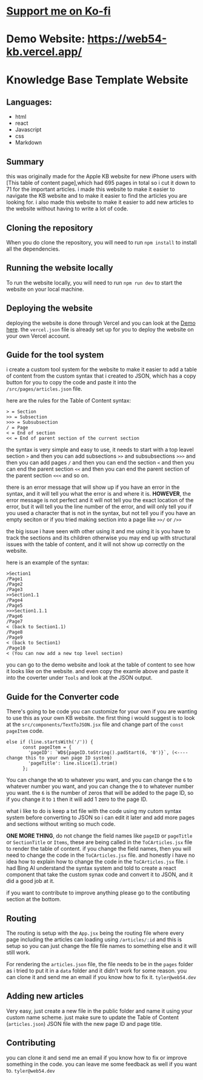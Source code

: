 # [Support me on Ko-fi](https://ko-fi.com/web54devco)
# Demo Website: https://web54-kb.vercel.app/

# Knowledge Base Template Website

## Languages:
- html
- react
- Javascript
- css
- Markdown

## Summary
this was originally made for the Apple KB website for new iPhone users with [This table of content page],which had 695 pages in total so i cut it down to 71 for the important articles. i made this website to make it easier to navigate the KB website and to make it easier to find the articles you are looking for. i also made this website to make it easier to add new articles to the website without having to write a lot of code.

## Cloning the repository

When you do clone the repository, you will need to run `npm install` to install all the dependencies.

## Running the website locally

To run the website locally, you will need to run `npm run dev` to start the website on your local machine.

## Deploying the website

deploying the website is done through Vercel and you can look at the [Demo here](https://web54-kb.vercel.app/). the `vercel.json` file is already set up for you to deploy the website on your own Vercel account.

## Guide for the tool system

i create a custom tool system for the website to make it easier to add a table of content from the custom syntax that i created to JSON, which has a copy button for you to copy the code and paste it into the `/src/pages/articles.json` file.

here are the rules for the Table of Content syntax:

```
> = Section
>> = Subsection
>>> = Subsubsection
/ = Page
< = End of section
<< = End of parent section of the current section
```

the syntax is very simple and easy to use, it needs to start with a top leavel section `>` and then you can add subsections `>>` and subsubsections `>>>` and then you can add pages `/` and then you can end the section `<` and then you can end the parent section `<<` and then you can end the parent section of the parent section `<<<` and so on.

there is an error message that will show up if you have an error in the syntax, and it will tell you what the error is and where it is. **HOWEVER**, the error message is not perfect and it will not tell you the exact location of the error, but it will tell you the line number of the error, and will only tell you if you used a character that is not in the syntax, but not tell you if you have an empty seciton or if you tried making section into a page like `>>/` or `/>>`

the big issue i have seen with other using it and me using it is you have to track the sections and its children otherwise you may end up with structural issues with the table of content, and it will not show up correctly on the website.

here is an example of the syntax:

```
>Section1
/Page1
/Page2
/Page3
>>Section1.1
/Page4
/Page5
>>>Section1.1.1
/Page6
/Page7
< (back to Section1.1)
/Page8
/Page9
< (back to Section1)
/Page10
< (You can now add a new top level section)
```

you can go to the demo website and look at the table of content to see how it looks like on the website. and even copy the examle above and paste it into the coverter under `Tools` and look at the JSON output.

## Guide for the Converter code

There's going to be code you can customize for your own if you are wanting to use this as your own KB website. the first thing i would suggest is to look at the `src/components/TextToJSON.jsx` file and change part of the `const pageItem` code. 

```
else if (line.startsWith('/')) {
      const pageItem = {
        'pageID': `WD${pageID.toString().padStart(6, '0')}`, (<---- change this to your own page ID system)
        'pageTitle': line.slice(1).trim()
      };
```

You can change the `WD` to whatever you want, and you can change the `6` to whatever number you want, and you can change the `0` to whatever number you want. the `6` is the number of zeros that will be added to the page ID, so if you change it to `1` then it will add 1 zero to the page ID.

what i like to do is keep a txt file with the code using my cutom syntax system before converting to JSON so i can edit it later and add more pages and sections without writing so much code.

**ONE MORE THING**, do not change the field names like `pageID` or `pageTitle` or `SectionTitle` or `Items`, these are being called in the `ToCArticles.jsx` file to render the table of content. if you change the field names, then you will need to change the code in the `ToCArticles.jsx` file. and honestly i have no idea how to explain how to change the code in the `ToCArticles.jsx` file. i had Bing AI understand the syntax system and told to create a react component that take the custom synax code and convert it to JSON, and it did a good job at it.

if you want to contribute to improve anything please go to the contibuting section at the bottom.
## Routing

The routing is setup with the `App.jsx` being the routing file where every page including the articles can loading using `/articles/:id` and this is setup so you can just change the file file names to something else and it will still work.

For rendering the `articles.json` file, the file needs to be in the `pages` folder as i tried to put it in a `data` folder and it didn't work for some reason. you can clone it and send me an email if you know how to fix it.
`tyler@web54.dev`

## Adding new articles

Very easy, just create a new file in the public folder and name it using your custom name scheme. just make sure to update the Table of Content (`articles.json`) JSON file with the new page ID and page title.


## Contributing

you can clone it and send me an email if you know how to fix or improve something in the code. you can leave me some feedback as well if you want to.
`tyler@web54.dev`
